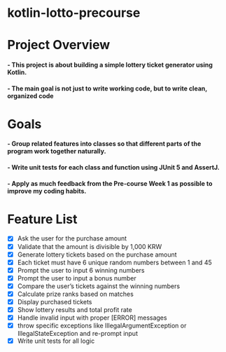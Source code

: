 # kotlin-lotto-precourse

# Project Overview
#### - This project is about building a simple lottery ticket generator using Kotlin.
#### - The main goal is not just to write working code, but to write clean, organized code

# Goals
#### - Group related features into classes so that different parts of the program work together naturally.
#### - Write unit tests for each class and function using JUnit 5 and AssertJ.
#### - Apply as much feedback from the Pre-course Week 1 as possible to improve my coding habits.

# Feature List
- [X] Ask the user for the purchase amount
- [X] Validate that the amount is divisible by 1,000 KRW
- [X] Generate lottery tickets based on the purchase amount
- [X] Each ticket must have 6 unique random numbers between 1 and 45 
- [X] Prompt the user to input 6 winning numbers
- [X] Prompt the user to input a bonus number
- [X] Compare the user’s tickets against the winning numbers
- [X] Calculate prize ranks based on matches
- [X] Display purchased tickets 
- [X] Show lottery results and total profit rate
- [X] Handle invalid input with proper [ERROR] messages
- [X] throw specific exceptions like IllegalArgumentException or IllegalStateException and re-prompt input
- [X] Write unit tests for all logic